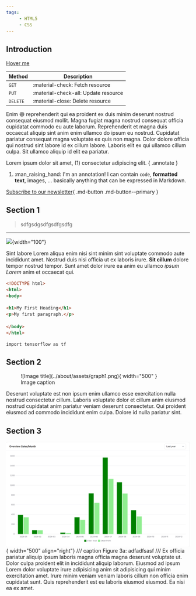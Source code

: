 ```yaml
---
tags:
     - HTML5
     - CSS
---
```


## Introduction
[Hover me](https://example.com "I'm a tooltip!")


| Method      | Description                          |
| ----------- | ------------------------------------ |
| `GET`       | :material-check:     Fetch resource  |
| `PUT`       | :material-check-all: Update resource |
| `DELETE`    | :material-close:     Delete resource |


Enim :smile: reprehenderit qui ea proident ex duis minim deserunt nostrud consequat eiusmod mollit. Magna fugiat magna nostrud consequat officia cupidatat commodo eu aute laborum. Reprehenderit et magna duis occaecat aliquip sint anim enim ullamco do ipsum eu nostrud. Cupidatat pariatur consequat magna voluptate ex quis non magna. Dolor dolore officia qui nostrud sint labore id ex cillum labore. Laboris elit ex qui ullamco cillum culpa. Sit ullamco aliquip id elit ea pariatur.

Lorem ipsum dolor sit amet, (1) consectetur adipiscing elit.
{ .annotate }

1.  :man_raising_hand: I'm an annotation! I can contain `code`, __formatted
    text__, images, ... basically anything that can be expressed in Markdown.

[Subscribe to our newsletter](#){ .md-button .md-button--primary }
## Section 1

> sdfgsdgsdfgsdfgsdfg

---

![](assets/20250628_103321_Scan_20191004.png){width="100"}

Sint labore Lorem aliqua enim nisi sint minim sint voluptate commodo aute incididunt amet. Nostrud duis nisi officia ut ex laboris irure. **Sit cillum** dolore tempor nostrud tempor. Sunt amet dolor irure ea anim eu ullamco *ipsum Lorem* anim et occaecat qui.

```html
<!DOCTYPE html>
<html>
<body>

<h1>My First Heading</h1>
<p>My first paragraph.</p>

</body>
</html>
```

```PY
import tensorflow as tf
```

## Section 2

<figure markdown="span">
  ![Image title](../about/assets/graph1.png){ width="500" }
  <figcaption>Image caption</figcaption>
</figure>
Deserunt voluptate est non ipsum enim ullamco esse exercitation nulla nostrud consectetur cillum. Laboris voluptate dolor et cillum anim eiusmod nostrud cupidatat anim pariatur veniam deserunt consectetur. Qui proident eiusmod ad commodo incididunt enim culpa. Dolore id nulla pariatur sint.

## Section 3

![Image title](../about/assets/graph1.png){ width="500" align="right"}
/// caption
Figure 3a: adfadfsasf
///
Ex officia pariatur aliquip ipsum laboris magna officia magna deserunt voluptate ut. Dolor culpa proident elit in incididunt aliquip laborum. Eiusmod ad ipsum Lorem dolor voluptate irure adipisicing anim sit adipisicing qui minim exercitation amet. Irure minim veniam veniam laboris cillum non officia enim cupidatat sunt. Quis reprehenderit est eu laboris eiusmod eiusmod. Ea nisi ea ex amet.

